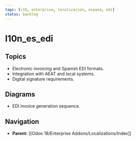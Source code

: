 ```yaml
---
tags: [v18, enterprise, localizacion, espana, edi]
status: backlog
---
```

# l10n_es_edi

## Topics
- Electronic invoicing and Spanish EDI formats.
- Integration with AEAT and local systems.
- Digital signature requirements.

## Diagrams
- EDI invoice generation sequence.






## Navigation
- **Parent:** [[Odoo 18/Enterprise Addons/Localizations/Index]]
